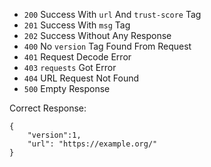 - `200` Success With `url` And `trust-score` Tag
- `201` Success With `msg` Tag
- `202` Success Without Any Response
- `400` No `version` Tag Found From Request
- `401` Request Decode Error
- `403` `requests` Got Error
- `404` URL Request Not Found
- `500` Empty Response

Correct Response:

    {
        "version":1,
        "url": "https://example.org/"
    }
